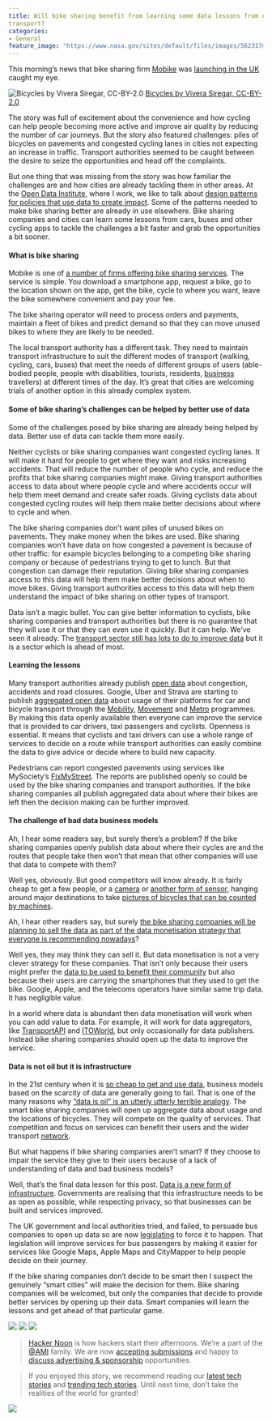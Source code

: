 ```yaml
---
title: Will bike sharing benefit from learning some data lessons from other parts of
transport?
categories:
- General
feature_image: "https://www.nasa.gov/sites/default/files/images/562317main_PIA14033_full.jpg"
---
```


This morning’s news that bike sharing firm [Mobike](http://mobike.com/global/) was [launching in the UK](https://www.theguardian.com/cities/2017/jun/12/uber-bikes-manchester-mobike-china-global-ofo) caught my eye.

<!-- more -->

![[Bicycles by Vivera Siregar, CC-BY-2.0](https://www.flickr.com/photos/viverasiregar/10532857813/in/photolist-h3KDEM-65VQF8-vKvFz-81xh6Y-c3RrMY-axiQ2z-679HHQ-4oGgE-fziM1q-6Cctny-6C8kVT-gQByr-oz9sx7-7r352v-7vuw6o-8afGXv-7MvQKH-7c6F9K-5r2CVV-5RpTZc-6TNaBU-7xwjRR-7ePfVQ-iCGZH-PYhkL-o95vE-5fygx-fkfGzR-z2sYJV-8ruXh3-3PnSwK-4nBoHY-51CkHM-dtm8mP-89tR5w-89tQSA-6kHydZ-4TN29L-pracgE-2ix4T1-7skA4b-bu7qwq-bH2e1T-nCMHQT-9mcPqe-7vuwP9-7ZuDHt-dDzvwJ-giFUCR-eUnPye)](https://cdn-images-1.medium.com/max/600/1*4q3BZ_P_f7Brux7kkHkY1g.jpeg)
[Bicycles by Vivera Siregar, CC-BY-2.0](https://www.flickr.com/photos/viverasiregar/10532857813/in/photolist-h3KDEM-65VQF8-vKvFz-81xh6Y-c3RrMY-axiQ2z-679HHQ-4oGgE-fziM1q-6Cctny-6C8kVT-gQByr-oz9sx7-7r352v-7vuw6o-8afGXv-7MvQKH-7c6F9K-5r2CVV-5RpTZc-6TNaBU-7xwjRR-7ePfVQ-iCGZH-PYhkL-o95vE-5fygx-fkfGzR-z2sYJV-8ruXh3-3PnSwK-4nBoHY-51CkHM-dtm8mP-89tR5w-89tQSA-6kHydZ-4TN29L-pracgE-2ix4T1-7skA4b-bu7qwq-bH2e1T-nCMHQT-9mcPqe-7vuwP9-7ZuDHt-dDzvwJ-giFUCR-eUnPye)

The story was full of excitement about the convenience and how cycling can help people becoming more active and improve air quality by reducing the number of car journeys. But the story also featured challenges: piles of bicycles on pavements and congested cycling lanes in cities not expecting an increase in traffic. Transport authorities seemed to be caught between the desire to seize the opportunities and head off the complaints.

But one thing that was missing from the story was how familiar the challenges are and how cities are already tackling them in other areas. At the [Open Data Institute](https://theodi.org), where I work, we like to talk about [design patterns for policies that use data to create impact](https://theodi.org/blog/policy-design-patterns-that-help-you-use-data-to-create-impact). Some of the patterns needed to make bike sharing better are already in use elsewhere. Bike sharing companies and cities can learn some lessons from cars, buses and other cycling apps to tackle the challenges a bit faster and grab the opportunities a bit sooner.

#### What is bike sharing

Mobike is one of [a number of firms offering bike sharing services](https://medium.com/act-news/bike-sharing-app-comparison-mobike-vs-ofo-vs-bluegogo-7276bc6b1ddc). The service is simple. You download a smartphone app, request a bike, go to the location shown on the app, get the bike, cycle to where you want, leave the bike somewhere convenient and pay your fee.

The bike sharing operator will need to process orders and payments, maintain a fleet of bikes and predict demand so that they can move unused bikes to where they are likely to be needed.

The local transport authority has a different task. They need to maintain transport infrastructure to suit the different modes of transport (walking, cycling, cars, buses) that meet the needs of different groups of users (able-bodied people, people with disabilities, tourists, residents, [business](https://hackernoon.com/tagged/business) travellers) at different times of the day. It’s great that cities are welcoming trials of another option in this already complex system.

#### Some of bike sharing’s challenges can be helped by better use of data

Some of the challenges posed by bike sharing are already being helped by data. Better use of data can tackle them more easily.

Neither cyclists or bike sharing companies want congested cycling lanes. It will make it hard for people to get where they want and risks increasing accidents. That will reduce the number of people who cycle, and reduce the profits that bike sharing companies might make. Giving transport authorities access to data about where people cycle and where accidents occur will help them meet demand and create safer roads. Giving cyclists data about congested cycling routes will help them make better decisions about where to cycle and when.

The bike sharing companies don’t want piles of unused bikes on pavements. They make money when the bikes are used. Bike sharing companies won’t have data on how congested a pavement is because of other traffic: for example bicycles belonging to a competing bike sharing company or because of pedestrians trying to get to lunch. But that congestion can damage their reputation. Giving bike sharing companies access to this data will help them make better decisions about when to move bikes. Giving transport authorities access to this data will help them understand the impact of bike sharing on other types of transport.

Data isn’t a magic bullet. You can give better information to cyclists, bike sharing companies and transport authorities but there is no guarantee that they will use it or that they can even use it quickly. But it can help. We’ve seen it already. The [transport sector still has lots to do to improve data](https://theodi.org/blog/uk-government-must-support-data-sharing-and-open-data-in-transport-or-risk-being-left-behind) but it is a sector which is ahead of most.

#### Learning the lessons

Many transport authorities already publish [open data](https://theodi.org/what-is-open-data) about congestion, accidents and road closures. Google, Uber and Strava are starting to publish [aggregated open data](https://theodi.org/what-is-open-data) about usage of their platforms for car and bicycle transport through the [Mobility](https://europe.googleblog.com/2015/11/tackling-urban-mobility-with-technology.html), [Movement](https://movement.uber.com/cities) and [Metro](http://metro.strava.com) programmes. By making this data openly available then everyone can improve the service that is provided to car drivers, taxi passengers and cyclists. Openness is essential. It means that cyclists and taxi drivers can use a whole range of services to decide on a route while transport authorities can easily combine the data to give advice or decide where to build new capacity.

Pedestrians can report congested pavements using services like MySociety’s [FixMyStreet](https://www.mysociety.org/better-cities/fixmystreet/). The reports are published openly so could be used by the bike sharing companies and transport authorities. If the bike sharing companies all publish aggregated data about where their bikes are left then the decision making can be further improved.

#### The challenge of bad data business models

Ah, I hear some readers say, but surely there’s a problem? If the bike sharing companies openly publish data about where their cycles are and the routes that people take then won’t that mean that other companies will use that data to compete with them?

Well yes, obviously. But good competitors will know already. It is fairly cheap to get a few people, or a [camera](http://imactivate.com/littlecarcounter/) or [another form of sensor](https://hackernoon.com/automated-cars-and-data-786dfb1e3eb4), hanging around major destinations to take [pictures of bicycles that can be counted by machines](https://scholar.google.co.uk/scholar?hl=en&q=machine+learning+count+objects+in+pictures&btnG=&as_sdt=1%2C5&as_sdtp=).

Ah, I hear other readers say, but surely [the bike sharing companies will be planning to sell the data as part of the data monetisation strategy that everyone is recommending nowadays](https://techcrunch.com/2017/05/09/china-mobike-holiday-weekend-report/)?

Well yes, they may think they can sell it. But data monetisation is not a very clever strategy for these companies. That isn’t only because their users might prefer the [data to be used to benefit their community](https://digitalblog.coop.co.uk/2017/05/15/speaking-to-our-members-about-how-their-personal-data-is-used/) but also because their users are carrying the smartphones that they used to get the bike. Google, Apple, and the telecoms operators have similar same trip data. It has negligible value.

In a world where data is abundant then data monetisation will work when you can add value to data. For example, it will work for data aggregators, like [TransportAPI](http://www.transportapi.com) and [ITOWorld](http://www.itoworld.com), but only occasionally for data publishers. Instead bike sharing companies should open up the data to improve the service.

#### Data is not oil but it is infrastructure

In the 21st century when it is [so cheap to get and use data](http://www.computerweekly.com/opinion/The-UK-needs-a-data-infrastructure), business models based on the scarcity of data are generally going to fail. That is one of the many reasons why [“data is oil” is an utterly utterly terrible analogy](http://www.dgen.net/blog/2017/05/10/data-is-not-the-new-oil-data-oil/). The smart bike sharing companies will open up aggregate data about usage and the locations of bicycles. They will compete on the quality of services. That competition and focus on services can benefit their users and the wider transport [network](https://hackernoon.com/tagged/network).

But what happens if bike sharing companies aren’t smart? If they choose to impair the service they give to their users because of a lack of understanding of data and bad business models?

Well, that’s the final data lesson for this post. [Data is a new form of infrastructure](https://theodi.org/what-is-data-infrastructure). Governments are realising that this infrastructure needs to be as open as possible, while respecting privacy, so that businesses can be built and services improved.

The UK government and local authorities tried, and failed, to persuade bus companies to open up data so are now [legislating](http://researchbriefings.parliament.uk/ResearchBriefing/Summary/CBP-7545#fullreport) to force it to happen. That legislation will improve services for bus passengers by making it easier for services like Google Maps, Apple Maps and CityMapper to help people decide on their journey.

If the bike sharing companies don’t decide to be smart then I suspect the genuinely “smart cities” will make the decision for them. Bike sharing companies will be welcomed, but only the companies that decide to provide better services by opening up their data. Smart companies will learn the lessons and get ahead of that particular game.

[![](https://cdn-images-1.medium.com/max/400/1*0hqOaABQ7XGPT-OYNgiUBg.png)](http://bit.ly/HackernoonFB)
[![](https://cdn-images-1.medium.com/max/400/1*Vgw1jkA6hgnvwzTsfMlnpg.png)](https://goo.gl/k7XYbx)
[![](https://cdn-images-1.medium.com/max/400/1*gKBpq1ruUi0FVK2UM_I4tQ.png)](https://goo.gl/4ofytp)

> [Hacker Noon](http://bit.ly/Hackernoon) is how hackers start their afternoons. We’re a part of the [@AMI](http://bit.ly/atAMIatAMI) family. We are now [accepting submissions](http://bit.ly/hackernoonsubmission) and happy to [discuss advertising & sponsorship](mailto:partners@amipublications.com) opportunities.

> If you enjoyed this story, we recommend reading our [latest tech stories](http://bit.ly/hackernoonlatestt) and [trending tech stories](https://hackernoon.com/trending). Until next time, don’t take the realities of the world for granted!

![](https://cdn-images-1.medium.com/max/2560/1*35tCjoPcvq6LbB3I6Wegqw.jpeg)
